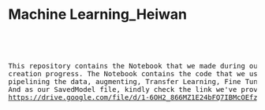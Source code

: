 # Machine Learning_Heiwan
<br />
<pre>

  This repository contains the Notebook that we made during our model creation progress. The Notebook contains the code that we use for pipelining the data, augmenting, Transfer Learning, Fine Tuning, etc. 
  And as our SavedModel file, kindly check the link we've provided below :
  https://drive.google.com/file/d/1-6OH2_866MZ1E24bFQ7IBMcOEfzUVKCQ/view?usp=drivesdk
  
</pre>


